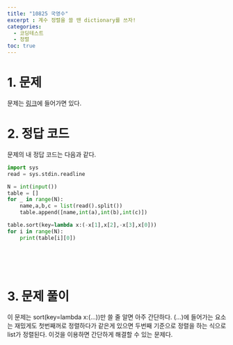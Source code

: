 ```yaml
---
title: "10825 국영수"
excerpt : 계수 정렬을 쓸 땐 dictionary를 쓰자!
categories:
  - 코딩테스트
  - 정렬
toc: true
---
```


# 1. 문제
문제는 [링크](https://www.acmicpc.net/problem/10825)에 들어가면 있다.

# 2. 정답 코드

문제의 내 정답 코드는 다음과 같다.

```python
import sys
read = sys.stdin.readline

N = int(input())
table = []
for _ in range(N):
    name,a,b,c = list(read().split())
    table.append([name,int(a),int(b),int(c)])

table.sort(key=lambda x:(-x[1],x[2],-x[3],x[0]))
for i in range(N):
    print(table[i][0])

```

<br/><br/><br/>

# 3. 문제 풀이

이 문제는 sort(key=lambda x:(...))만 쓸 줄 알면 아주 간단하다.
(...)에 들어가는 요소는 재밌게도 첫번째꺼로 정렬하다가 같은게 있으면 두번째 기준으로 정렬을 하는 식으로
list가 정렬된다. 이것을 이용하면 간단하게 해결할 수 있는 문제다.
